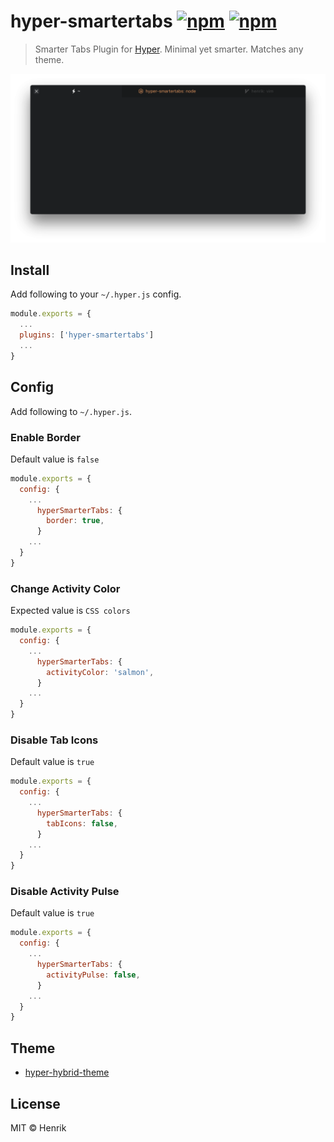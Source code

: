 # hyper-smartertabs [![npm](https://img.shields.io/npm/v/hyper-smartertabs.svg?maxAge=86400?style=flat-square)](https://www.npmjs.com/package/hyper-smartertabs) [![npm](https://img.shields.io/npm/dt/hyper-smartertabs.svg?maxAge=86400?style=flat-square)](https://www.npmjs.com/package/hyper-smartertabs)

> Smarter Tabs Plugin for [Hyper](https://hyper.is). Minimal yet smarter. Matches any theme.

![](screen.png)


## Install

Add following to your `~/.hyper.js` config.

```javascript
module.exports = {
  ...
  plugins: ['hyper-smartertabs']
  ...
}
```


## Config

Add following to `~/.hyper.js`.

### Enable Border
Default value is `false`

```javascript
module.exports = {
  config: {
    ...
      hyperSmarterTabs: {
        border: true,
      }
    ...
  }
}
```

### Change Activity Color
Expected value is `CSS colors`

```javascript
module.exports = {
  config: {
    ...
      hyperSmarterTabs: {
        activityColor: 'salmon',
      }
    ...
  }
}
```

### Disable Tab Icons
Default value is `true`

```javascript
module.exports = {
  config: {
    ...
      hyperSmarterTabs: {
        tabIcons: false,
      }
    ...
  }
}
```

### Disable Activity Pulse
Default value is `true`

```javascript
module.exports = {
  config: {
    ...
      hyperSmarterTabs: {
        activityPulse: false,
      }
    ...
  }
}
```


## Theme

* [hyper-hybrid-theme](https://github.com/alexfedoseev/hyper-hybrid-theme)


## License

MIT © Henrik
